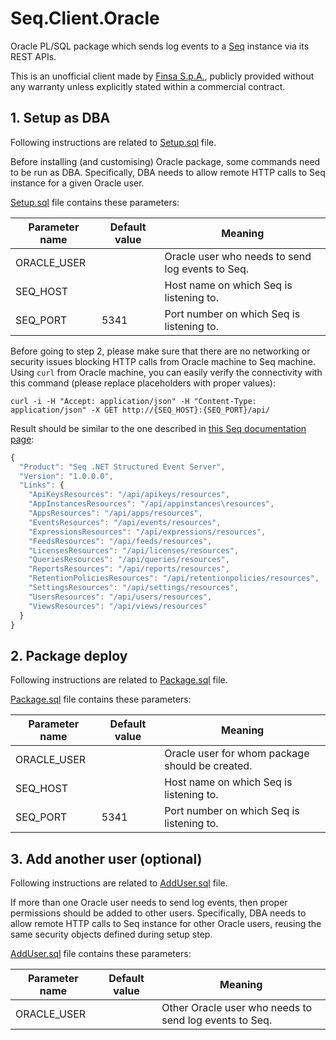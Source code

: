 # Seq.Client.Oracle

Oracle PL/SQL package which sends log events to a [Seq](https://getseq.net/) instance via its REST APIs.

This is an unofficial client made by [Finsa S.p.A.](https://www.finsa.it), publicly provided without any warranty unless explicitly stated within a commercial contract.

## 1. Setup as DBA

Following instructions are related to [Setup.sql](https://github.com/finsaspa/Seq.Client.Oracle/blob/master/Setup.sql) file.

Before installing (and customising) Oracle package, some commands need to be run as DBA. Specifically, DBA needs to allow remote HTTP calls to Seq instance for a given Oracle user.

[Setup.sql](https://github.com/finsaspa/Seq.Client.Oracle/blob/master/Setup.sql) file contains these parameters:

| Parameter name | Default value | Meaning                                          |
| -------------- | ------------- | ------------------------------------------------ |
| ORACLE_USER    |               | Oracle user who needs to send log events to Seq. |
| SEQ_HOST       |               | Host name on which Seq is listening to.          |
| SEQ_PORT       | 5341          | Port number on which Seq is listening to.        |

Before going to step 2, please make sure that there are no networking or security issues blocking HTTP calls from Oracle machine to Seq machine. Using `curl` from Oracle machine, you can easily verify the connectivity with this command (please replace placeholders with proper values):

```shell
curl -i -H "Accept: application/json" -H "Content-Type: application/json" -X GET http://{SEQ_HOST}:{SEQ_PORT}/api/
```

Result should be similar to the one described in [this Seq documentation page](https://docs.getseq.net/docs/using-the-http-api):

```js
{
  "Product": "Seq .NET Structured Event Server",
  "Version": "1.0.0.0",
  "Links": {
    "ApiKeysResources": "/api/apikeys/resources",
    "AppInstancesResources": "/api/appinstances\resources",
    "AppsResources": "/api/apps/resources",
    "EventsResources": "/api/events/resources",
    "ExpressionsResources": "/api/expressions/resources",
    "FeedsResources": "/api/feeds/resources",
    "LicensesResources": "/api/licenses/resources",
    "QueriesResources": "/api/queries/resources",
    "ReportsResources": "/api/reports/resources",
    "RetentionPoliciesResources": "/api/retentionpolicies/resources",
    "SettingsResources": "/api/settings/resources",
    "UsersResources": "/api/users/resources",
    "ViewsResources": "/api/views/resources"
  }
}
```

## 2. Package deploy

Following instructions are related to [Package.sql](https://github.com/finsaspa/Seq.Client.Oracle/blob/master/Package.sql) file.

[Package.sql](https://github.com/finsaspa/Seq.Client.Oracle/blob/master/Package.sql) file contains these parameters:

| Parameter name | Default value | Meaning                                         |
| -------------- | ------------- | ----------------------------------------------- |
| ORACLE_USER    |               | Oracle user for whom package should be created. |
| SEQ_HOST       |               | Host name on which Seq is listening to.         |
| SEQ_PORT       | 5341          | Port number on which Seq is listening to.       |

## 3. Add another user (optional)

Following instructions are related to [AddUser.sql](https://github.com/finsaspa/Seq.Client.Oracle/blob/master/AddUser.sql) file.

If more than one Oracle user needs to send log events, then proper permissions should be added to other users. Specifically, DBA needs to allow remote HTTP calls to Seq instance for other Oracle users, reusing the same security objects defined during setup step.

[AddUser.sql](https://github.com/finsaspa/Seq.Client.Oracle/blob/master/AddUser.sql) file contains these parameters:

| Parameter name | Default value | Meaning                                                |
| -------------- | ------------- | ------------------------------------------------------ |
| ORACLE_USER    |               | Other Oracle user who needs to send log events to Seq. |

